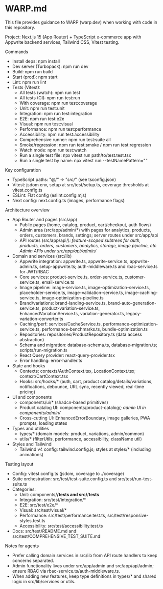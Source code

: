 # WARP.md

This file provides guidance to WARP (warp.dev) when working with code in this repository.

Project: Next.js 15 (App Router) + TypeScript e-commerce app with Appwrite backend services, Tailwind CSS, Vitest testing.

Commands
- Install deps: npm install
- Dev server (Turbopack): npm run dev
- Build: npm run build
- Start (prod): npm start
- Lint: npm run lint
- Tests (Vitest):
  - All tests (watch): npm run test
  - All tests (CI): npm run test:run
  - With coverage: npm run test:coverage
  - Unit: npm run test:unit
  - Integration: npm run test:integration
  - E2E: npm run test:e2e
  - Visual: npm run test:visual
  - Performance: npm run test:performance
  - Accessibility: npm run test:accessibility
  - Comprehensive runner: npm run test:suite all
  - Smoke/regression: npm run test:smoke / npm run test:regression
  - Watch mode: npm run test:watch
  - Run a single test file: npx vitest run path/to/test.test.tsx
  - Run a single test by name: npx vitest run --testNamePattern="<substring>"

Key configuration
- TypeScript paths: "@/*" -> "src/*" (see tsconfig.json)
- Vitest: jsdom env, setup at src/test/setup.ts, coverage thresholds at vitest.config.ts
- ESLint: Flat config (eslint.config.mjs)
- Next config: next.config.ts (images, performance flags)

Architecture overview
- App Router and pages (src/app)
  - Public pages (home, catalog, product, cart/checkout, auth flows)
  - Admin area (src/app/admin/*) with pages for analytics, products, orders, customers, brands, settings; server routes under src/app/api
  - API routes (src/app/api/*): feature-scoped subtrees for auth, products, orders, customers, analytics, storage, image pipeline, etc. Admin APIs under src/app/api/admin/*
- Domain and services (src/lib)
  - Appwrite integration: appwrite.ts, appwrite-service.ts, appwrite-admin.ts, setup-appwrite.ts; auth-middleware.ts and rbac-service.ts for JWT/RBAC
  - Core services: product-service.ts, order-service.ts, customer-service.ts, email-service.ts
  - Image pipeline: image-service.ts, image-optimization-service.ts, placeholder-service.ts, image-validation-service.ts, image-caching-service.ts, image-optimization-pipeline.ts
  - Brand/variations: brand-landing-service.ts, brand-auto-generation-service.ts, product-variation-service.ts, EnhancedVariationService.ts, variation-generator.ts, legacy-variation-converter.ts
  - Caching/perf: services/CacheService.ts, performance-optimization-service.ts, performance-benchmarks.ts, bundle-optimization.ts
  - Repositories: repositories/ProductRepository.ts (data access abstraction)
  - Schema and migration: database-schema.ts, database-migration.ts; scripts/run-migration.ts
  - React Query provider: react-query-provider.tsx
  - Error handling: error-handler.ts
- State and hooks
  - Contexts: contexts/AuthContext.tsx, LocationContext.tsx; context/CartContext.tsx
  - Hooks: src/hooks/* (auth, cart, product catalog/details/variations, notifications, debounce, URL sync, recently viewed, real-time pricing)
- UI and components
  - components/ui/* (shadcn-based primitives)
  - Product catalog UI: components/product-catalog/*; admin UI in components/admin/*
  - Cross-cutting UI: EnhancedErrorBoundary, image galleries, PWA prompts, loading states
- Types and utilities
  - types/* (domain models: product, variations, admin/common)
  - utils/* (filterUtils, performance, accessibility, className util)
- Styles and Tailwind
  - Tailwind v4 config: tailwind.config.js; styles at styles/* (including animations)

Testing layout
- Config: vitest.config.ts (jsdom, coverage to ./coverage)
- Suite orchestration: src/test/test-suite.config.ts and src/test/run-test-suite.ts
- Categories:
  - Unit: components/**/__tests__ and src/**/__tests__
  - Integration: src/test/integration/*
  - E2E: src/test/e2e/*
  - Visual: src/test/visual/*
  - Performance: src/test/performance.test.ts, src/test/responsive-styles.test.ts
  - Accessibility: src/test/accessibility.test.ts
- Docs: src/test/README.md and src/test/COMPREHENSIVE_TEST_SUITE.md

Notes for agents
- Prefer calling domain services in src/lib from API route handlers to keep concerns separated.
- Admin functionality lives under src/app/admin and src/app/api/admin; ensure RBAC via rbac-service.ts/auth-middleware.ts.
- When adding new features, keep type definitions in types/* and shared logic in src/lib/services or utils.
